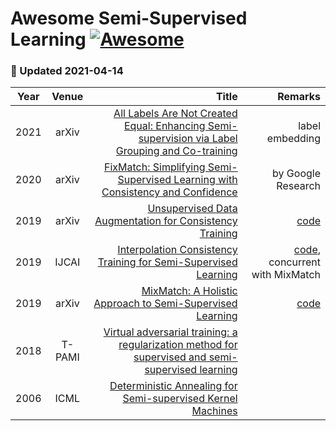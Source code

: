 # Awesome Semi-Supervised Learning [![Awesome](https://cdn.rawgit.com/sindresorhus/awesome/d7305f38d29fed78fa85652e3a63e154dd8e8829/media/badge.svg)](https://github.com/sindresorhus/awesome)

### :high_brightness: Updated 2021-04-14

| Year       | Venue       | Title  | Remarks
| ------------- |:-------------:| --------------:|------------:|
|2021     | arXiv | [All Labels Are Not Created Equal: Enhancing Semi-supervision via Label Grouping and Co-training](https://arxiv.org/pdf/2104.05248.pdf) | label embedding |
|2020     | arXiv | [FixMatch: Simplifying Semi-Supervised Learning with Consistency and Confidence](https://arxiv.org/pdf/2001.07685.pdf) | by Google Research |
|2019     | arXiv   | [Unsupervised Data Augmentation for Consistency Training](https://arxiv.org/abs/1904.12848) | [code](https://github.com/google-research/uda)|
|2019     | IJCAI   | [Interpolation Consistency Training for Semi-Supervised Learning](https://www.ijcai.org/proceedings/2019/0504.pdf) | [code](https://github.com/vikasverma1077/ICT/blob/master/mean_teacher/ramps.py), concurrent with MixMatch 
|2019     | arXiv   | [MixMatch: A Holistic Approach to Semi-Supervised Learning](https://arxiv.org/pdf/1905.02249.pdf) | [code](https://github.com/google-research/mixmatch)
|2018			|    T-PAMI   |    [Virtual adversarial training: a regularization method for supervised and semi-supervised learning](https://arxiv.org/pdf/1704.03976.pdf)  |       |
|2006			|    ICML   |    [Deterministic Annealing for Semi-supervised Kernel Machines](http://www.keerthis.com/danneal_icml_sindhwani_06.pdf)  |       |

